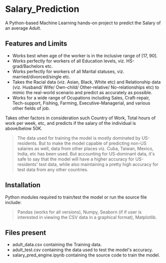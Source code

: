 # Salary_Prediction
A Python-based Machine Learning hands-on project to predict the Salary of an average Adult.

## Features and Limits

- Works best when age of the worker is in the inclusive range of [17, 90].
- Works perfectly for workers of all Education levels, viz. HS-grad/Bachelors etc.
- Works perfectly for workers of all Marital statuses, viz. married/divorced/single etc.
- Takes the Racial data (viz. Asian, Black, White etc) and Relationship data (viz. Husband/ Wife/ Own-child/ Other-relative/ No-relationships etc) to mimic the real-world scenario and predict as accurately as possible.
- Works for a wide range of Ocupations including Sales, Craft-repair, Tech-support, Fishing, Farming, Executive-Managerial, and various other fields of job.

Takes other factors in consideration such Country of Work, Total hours of work per week, etc, and predicts if the salary of the individual is above/below 50K.

> The data used for training the model is mostly dominated
> by US-residents. But to make the model capable of predicting
> non-US salaries as well, data from other places viz. Cuba,
> Taiwan, Mexico, India, etc has been used. But accounting for
> US-dominant data, it's safe to say that the model will have
> a higher accuracy for US-residents' test data, while also
> maintaining a pretty high accuracy for test data from any
> other countries.

## Installation
Python modules required to train/test the model or run the source file include:
> Pandas (works for all versions),
> Numpy,
> Seaborn (if if user is interested in viewing the CSV data in a graphical format),
> Matplotlib.

## Files present

- adult_data.csv containing the Training data.
- adult_test.csv containing the data used to test the model's accuracy.
- salary_pred_engine.ipynb containing the source code to train the model.
